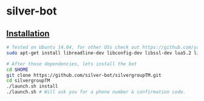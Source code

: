 silver-bot
============

[Installation](https://github.com/silver-bot/silvergroupTM/wiki/Installation)
------------
```bash
# Tested on Ubuntu 14.04, for other OSs check out https://github.com/yagop/telegram-bot/wiki/Installation
sudo apt-get install libreadline-dev libconfig-dev libssl-dev lua5.2 liblua5.2-dev libevent-dev make unzip git redis-server g++ libjansson-dev libpython-dev expat libexpat1-dev
```

```bash
# After those dependencies, lets install the bot
cd $HOME
git clone https://github.com/silver-bot/silvergroupTM.git
cd silvergroupTM
./launch.sh install
./launch.sh # Will ask you for a phone number & confirmation code.
```

